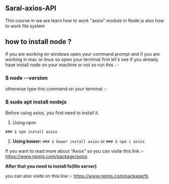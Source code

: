## Saral-axios-API
This course in we are learn how to work "axios" module in Node js also how to work file system


## how to install node ?
if you are working on windows open your command prompt and if you are working in mac or linux so open your terminal 
first let's see if you already have install node on your machine or not so run this : -

### $ node --version
otherwise type this command on your terminal :-

### $ sudo apt install nodejs


Before using axios, you first need to install it.
1) Using npm:
```
### $ npm install axios
```

2) **Using bower:**
```### $ bower install axios```
		or
```### $ npm i axios```

If you want to read more about “Axios” so you can visite this link :- 
https://www.npmjs.com/package/axios

**After that you need to install fs(file server)**

you can also visite on this line :-  https://www.npmjs.com/package/fs  

```**$ npm i fs**
```
```**$ sudo npm install fs**
```
```**$ sudo npm install fs --save**
```
